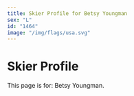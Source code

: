 ```yaml
---
title: Skier Profile for Betsy Youngman
sex: "L"
id: "1464"
image: "/img/flags/usa.svg" 
---
```


# Skier Profile

This page is for: Betsy Youngman.
    